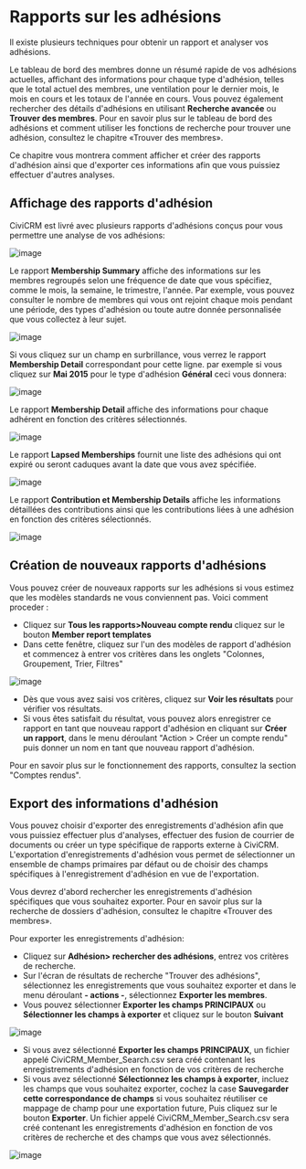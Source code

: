 Rapports sur les adhésions 
==================

Il existe plusieurs techniques pour obtenir un rapport et analyser vos adhésions.

Le tableau de bord des membres donne un résumé rapide de vos adhésions actuelles, affichant des informations pour chaque type d'adhésion, telles que le total actuel des membres, une ventilation pour le dernier mois, le mois en cours et les totaux de l'année en cours. Vous pouvez également rechercher des détails d'adhésions en utilisant **Recherche avancée** ou **Trouver des membres**. Pour en savoir plus sur le tableau de bord des adhésions et comment utiliser les fonctions de recherche pour trouver une adhésion, consultez le chapitre «Trouver des membres».

Ce chapitre vous montrera comment afficher et créer des rapports d'adhésion ainsi que d'exporter ces informations afin que vous puissiez effectuer d'autres analyses.

Affichage des rapports d'adhésion
--------------------------
CiviCRM est livré avec plusieurs rapports d'adhésions conçus pour vous permettre une analyse de vos adhésions:

![image](/img/membership%20report%20list_1.PNG) 

Le rapport  **Membership Summary** affiche des informations sur les membres regroupés selon une fréquence de date que vous spécifiez, comme le mois, la semaine, le trimestre, l'année. Par exemple, vous pouvez consulter le nombre de membres qui vous ont rejoint chaque mois pendant une période, des types d'adhésion ou toute autre donnée personnalisée que vous collectez à leur sujet.

![image](/img/membership%20summary%20report.PNG)

Si vous cliquez sur un champ en surbrillance, vous verrez le rapport **Membership Detail** correspondant pour cette ligne. par exemple si vous cliquez sur **Mai 2015** pour le type d'adhésion **Général** ceci vous donnera:

![image](/img/membership%20detail%20from%20summary%20report.PNG)

Le rapport **Membership Detail** affiche des informations pour chaque adhérent en fonction des critères sélectionnés.

![image](/img/membership%20detail%20report.PNG) 
 
Le rapport **Lapsed Memberships** fournit une liste des adhésions qui ont expiré ou seront caduques avant la date que vous avez spécifiée.

![image](/img/membership%20lapsed%20report.PNG) 

Le rapport **Contribution et Membership Details** affiche les informations détaillées des contributions ainsi que les contributions liées à une adhésion en fonction des critères sélectionnés.

![image](/img/membership%20contribution%20report.PNG) 

Création de nouveaux rapports d'adhésions
-------------------------------

Vous pouvez créer de nouveaux rapports sur les adhésions si vous estimez que les modèles standards ne vous conviennent pas. Voici comment proceder :

-   Cliquez sur **Tous les rapports>Nouveau compte rendu** cliquez sur le bouton **Member report templates**
-   Dans cette fenêtre, cliquez sur l'un des modèles de rapport d'adhésion et commencez à entrer vos critères dans les onglets "Colonnes, Groupement, Trier, Filtres"

![image](/img/memberships%20create%20new%20membership%20report_1.JPG)

-   Dès que vous avez saisi vos critères, cliquez sur **Voir les résultats** pour vérifier vos résultats.
-   Si vous êtes satisfait du résultat, vous pouvez alors enregistrer ce rapport en tant que nouveau rapport d'adhésion en cliquant sur **Créer un rapport**, dans le menu déroulant "Action > Créer un compte rendu" puis donner un nom en tant que nouveau rapport d'adhésion.

Pour en savoir plus sur le fonctionnement des rapports, consultez la section "Comptes rendus".

Export des informations d'adhésion
----------------------------

Vous pouvez choisir d'exporter des enregistrements d'adhésion afin que vous puissiez effectuer plus d'analyses, effectuer des fusion de courrier de documents ou créer un type spécifique de rapports externe à CiviCRM. L'exportation d'enregistrements d'adhésion vous permet de sélectionner un ensemble de champs primaires par défaut ou de choisir des champs spécifiques à l'enregistrement d'adhésion en vue de l'exportation.

Vous devrez d'abord rechercher les enregistrements d'adhésion spécifiques que vous souhaitez exporter. Pour en savoir plus sur la recherche de dossiers d'adhésion, consultez le chapitre «Trouver des membres».

Pour exporter les enregistrements d'adhésion:

-   Cliquez sur **Adhésion> rechercher des adhésions**, entrez vos critères de recherche. 
-   Sur l'écran de résultats de recherche "Trouver des adhésions", sélectionnez les enregistrements que vous souhaitez exporter et dans le menu déroulant **- actions -**, sélectionnez **Exporter les membres**.
-   Vous pouvez sélectionner **Exporter les champs PRINCIPAUX** ou **Sélectionner les champs à exporter** et cliquez sur le bouton **Suivant**
  
![image](/img/memberships%20export%20memberships%20screen.JPG)

- Si vous avez sélectionné **Exporter les champs PRINCIPAUX**, un fichier appelé CiviCRM_Member_Search.csv sera créé contenant les enregistrements d'adhésion en fonction de vos critères de recherche
- Si vous avez sélectionné **Sélectionnez les champs à exporter**, incluez les champs que vous souhaitez exporter, cochez la case **Sauvegarder cette correspondance de champs** si vous souhaitez réutiliser ce mappage de champ pour une exportation future, Puis cliquez sur le bouton **Exporter**. Un fichier appelé CiviCRM_Member_Search.csv sera créé contenant les enregistrements d'adhésion en fonction de vos critères de recherche et des champs que vous avez sélectionnés.

![image](/img/memberships%20select%20fields%20to%20export.JPG)
